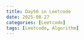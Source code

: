 ```yaml
---
title: Day50 in Leetcode
date: 2025-08-27
categories: [Leetcode]
tags: [Leetcode, Algorithm]
---
```

